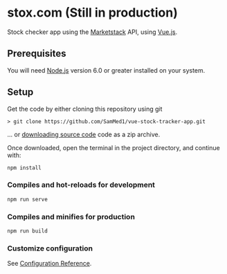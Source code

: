 stox.com (Still in production)
=== 

Stock checker app using the [Marketstack](https://marketstack.com/) API, using [Vue.js](https://vuejs.org/).

## Prerequisites
You will need [Node.js](https://nodejs.org) version 6.0 or greater installed on your system.

## Setup

Get the code by either cloning this repository using git

    > git clone https://github.com/SamMed1/vue-stock-tracker-app.git

... or [downloading source code](https://github.com/SamMed1/vue-stock-tracker-app/archive/master.zip) code as a zip archive.

Once downloaded, open the terminal in the project directory, and continue with:

```
npm install
```

### Compiles and hot-reloads for development
```
npm run serve
```

### Compiles and minifies for production
```
npm run build
```

### Customize configuration
See [Configuration Reference](https://cli.vuejs.org/config/).
